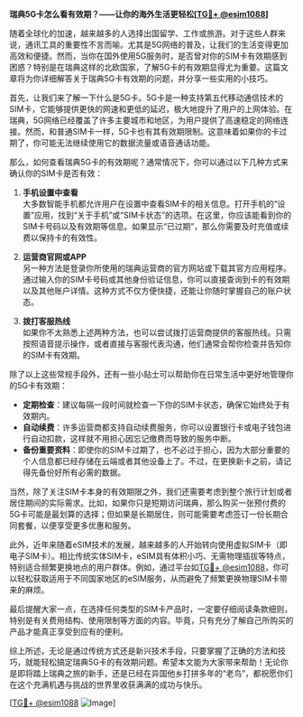 **瑞典5G卡怎么看有效期？——让你的海外生活更轻松[[TG💪+ @esim1088](https://t.me/s/esim1088)]**

随着全球化的加速，越来越多的人选择出国留学、工作或旅游。对于这些人群来说，通讯工具的重要性不言而喻。尤其是5G网络的普及，让我们的生活变得更加高效和便捷。然而，当你在国外使用5G服务时，是否曾对你的SIM卡有效期感到困惑？特别是在瑞典这样的北欧国家，了解5G卡的有效期显得尤为重要。这篇文章将为你详细解答关于瑞典5G卡有效期的问题，并分享一些实用的小技巧。

首先，让我们来了解一下什么是5G卡。5G卡是一种支持第五代移动通信技术的SIM卡，它能够提供更快的网速和更低的延迟，极大地提升了用户的上网体验。在瑞典，5G网络已经覆盖了许多主要城市和地区，为用户提供了高速稳定的网络连接。然而，和普通SIM卡一样，5G卡也有其有效期限制。这意味着如果你的卡过期了，你可能无法继续使用它的数据流量或语音通话功能。

那么，如何查看瑞典5G卡的有效期呢？通常情况下，你可以通过以下几种方式来确认你的SIM卡是否有效：

1. **手机设置中查看**  
   大多数智能手机都允许用户在设置中查看SIM卡的相关信息。打开手机的“设置”应用，找到“关于手机”或“SIM卡状态”的选项。在这里，你应该能看到你的SIM卡号码以及有效期等信息。如果显示“已过期”，那么你需要及时充值或续费以保持卡的有效性。

2. **运营商官网或APP**  
   另一种方法是登录你所使用的瑞典运营商的官方网站或下载其官方应用程序。通过输入你的SIM卡号码或其他身份验证信息，你可以直接查询到卡的有效期以及其他账户详情。这种方式不仅方便快捷，还能让你随时掌握自己的账户状态。

3. **拨打客服热线**  
   如果你不太熟悉上述两种方法，也可以尝试拨打运营商提供的客服热线。只需按照语音提示操作，或者直接与客服代表沟通，他们通常会帮你检查并告知你的SIM卡有效期。

除了以上这些常规手段外，还有一些小贴士可以帮助你在日常生活中更好地管理你的5G卡有效期：

- **定期检查**：建议每隔一段时间就检查一下你的SIM卡状态，确保它始终处于有效期内。
- **自动续费**：许多运营商都支持自动续费服务，你可以设置银行卡或电子钱包进行自动扣款，这样就不用担心因忘记缴费而导致的服务中断。
- **备份重要资料**：即使你的SIM卡过期了，也不必过于担心，因为大部分重要的个人信息都已经存储在云端或者其他设备上了。不过，在更换新卡之前，请记得先备份好所有必需的数据。

当然，除了关注SIM卡本身的有效期限之外，我们还需要考虑到整个旅行计划或者居住期间的实际需求。比如，如果你只是短期访问瑞典，那么购买一张预付费的5G卡可能是最划算的选择；但如果是长期居住，则可能需要考虑签订一份长期合同套餐，以便享受更多优惠和服务。

此外，近年来随着eSIM技术的发展，越来越多的人开始转向使用虚拟SIM卡（即电子SIM卡）。相比传统实体SIM卡，eSIM具有体积小巧、无需物理插拔等特点，特别适合频繁更换地点的用户群体。例如，通过平台如[TG💪+ @esim1088](https://t.me/s/esim1088)，你可以轻松获取适用于不同国家地区的eSIM服务，从而避免了频繁更换物理SIM卡带来的麻烦。

最后提醒大家一点，在选择任何类型的SIM卡产品时，一定要仔细阅读条款细则，特别是有关费用结构、使用限制等方面的内容。毕竟，只有充分了解自己所购买的产品才能真正享受到应有的便利。

综上所述，无论是通过传统方式还是新兴技术手段，只要掌握了正确的方法和技巧，就能轻松搞定瑞典5G卡的有效期问题。希望本文能为大家带来帮助！无论你是即将踏上瑞典之旅的新手，还是已经在异国他乡打拼多年的“老鸟”，都祝愿你们在这个充满机遇与挑战的世界里收获满满的成功与快乐。

[[TG💪+ @esim1088](https://t.me/s/esim1088) ![Image](https://i.postimg.cc/4NQfJmqS/Snipaste-2025-05-13-00-14-12.png)]